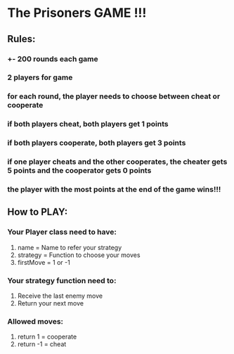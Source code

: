 # The Prisoners GAME !!!

## Rules:

### +- 200 rounds each game

### 2 players for game

### for each round, the player needs to choose between cheat or cooperate

### if both players cheat, both players get 1 points

### if both players cooperate, both players get 3 points

### if one player cheats and the other cooperates, the cheater gets 5 points and the cooperator gets 0 points

### the player with the most points at the end of the game wins!!!

## How to PLAY:

### Your Player class need to have:

1. name = Name to refer your strategy
2. strategy = Function to choose your moves
3. firstMove = 1 or -1

### Your strategy function need to:

1. Receive the last enemy move
2. Return your next move

### Allowed moves:

1. return 1 = cooperate
2. return -1 = cheat
